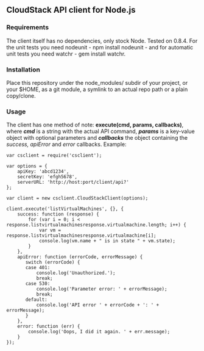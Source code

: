 ## CloudStack API client for Node.js


### Requirements

The client itself has no dependencies, only stock Node. Tested on 0.8.4. For the unit tests you need nodeunit - npm install nodeunit - and for automatic unit tests you need watchr - gem install watchr.

### Installation

Place this repository under the node_modules/ subdir of your project, or your $HOME, as a git module, a symlink to an actual repo path or a plain copy/clone.

### Usage

The client has one method of note: <b>execute(cmd, params, callbacks)</b>, where <b><i>cmd</i></b> is a string with the actual API command, <b><i>params</i></b> is a key-value object with optional parameters and <b><i>callbacks</i></b> the object containing the <i>success, apiError</i> and <i>error</i> callbacks. Example:

    var csclient = require('csclient');
    
    var options = {
        apiKey: 'abcd1234',
        secretKey: 'efgh5678',
        serverURL: 'http://host:port/client/api?'
    };
    
    var client = new csclient.CloudStackClient(options);
    
    client.execute('listVirtualMachines', {}, {
        success: function (response) {
            for (var i = 0; i < response.listvirtualmachinesresponse.virtualmachine.length; i++) {
                var vm = response.listvirtualmachinesresponse.virtualmachine[i];
                console.log(vm.name + " is in state " + vm.state);
            }
        },
        apiError: function (errorCode, errorMessage) {
           switch (errorCode) {
           case 401:
               console.log('Unauthorized.');
               break;
           case 530:
               console.log('Parameter error: ' + errorMessage);
               break;
           default:
               console.log('API error ' + errorCode + ': ' + errorMessage);
           }
        },
        error: function (err) {
            console.log('Oops, I did it again. ' + err.message);
        }
    });

